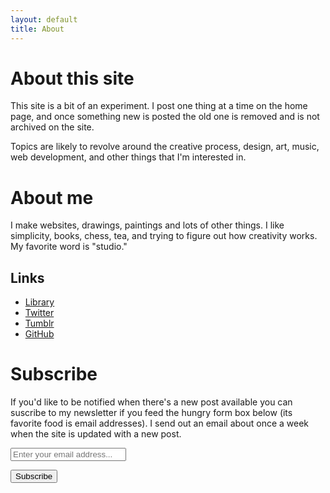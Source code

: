 ```yaml
---
layout: default
title: About
---
```


# About this site

This site is a bit of an experiment. I post one thing at a time on the home page, and once something new is posted the old one is removed and is not archived on the site.

Topics are likely to revolve around the creative process, design, art, music, web development, and other things that I'm interested in.

# About me

I make websites, drawings, paintings and lots of other things. I like simplicity, books, chess, tea, and trying to figure out how creativity works. My favorite word is "studio."

## Links

* [Library](/librarie)
* [Twitter](http://twitter.com/kev_mcg)
* [Tumblr](http://kevinschmevin.com)
* [GitHub](http://github.com/kmcgillivray)

# Subscribe

If you'd like to be notified when there's a new post available you can suscribe to my newsletter if you feed the hungry form box below (its favorite food is email addresses). I send out an email about once a week when the site is updated with a new post.

<form action="https://tinyletter.com/kmcgillivray" method="post" target="popupwindow" onsubmit="window.open('https://tinyletter.com/kmcgillivray', 'popupwindow', 'scrollbars=yes,width=800,height=600');return true">
<p><input class="text-box" placeholder="Enter your email address..." type="text" name="email" id="tlemail" /></p>
<input type="hidden" value="1" name="embed"/><input class="button" type="submit" value="Subscribe" /></form>